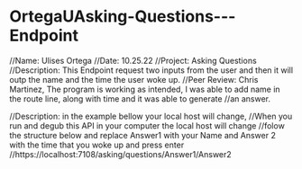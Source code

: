 # OrtegaUAsking-Questions---Endpoint

//Name: Ulises Ortega
//Date: 10.25.22
//Project: Asking Questions
//Description: This Endpoint request two inputs from the user and then it will outp the name and the time the user woke up.
//Peer Review: Chris Martinez, The program is working as intended, I was able to add name in the route line, along with time and it was able to generate
//an answer.


//Description: in the example bellow your local host will change,
//When you run and degub this API in your computer the local host will change
//folow the structure below and replace Answer1 with your Name and Answer 2 with the time that you woke up and press enter
//https://localhost:7108/asking/questions/Answer1/Answer2  
